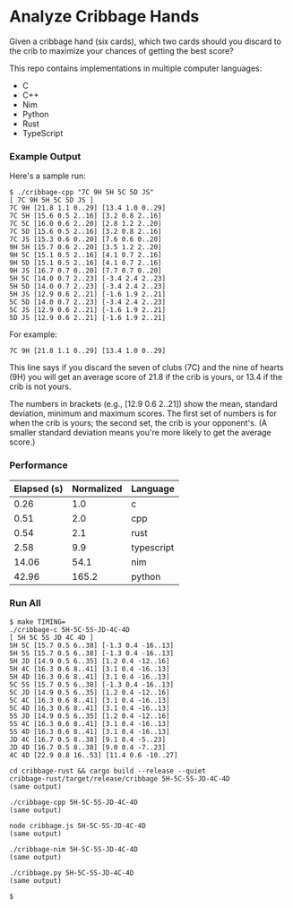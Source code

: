 # Analyze Cribbage Hands

Given a cribbage hand (six cards), which two cards should you discard to the
crib to maximize your chances of getting the best score?

This repo contains implementations in multiple computer languages:

* C
* C++
* Nim
* Python
* Rust
* TypeScript

### Example Output

Here's a sample run:

```
$ ./cribbage-cpp "7C 9H 5H 5C 5D JS"
[ 7C 9H 5H 5C 5D JS ]
7C 9H [21.8 1.1 0..29] [13.4 1.0 0..29]
7C 5H [15.6 0.5 2..16] [3.2 0.8 2..16]
7C 5C [16.0 0.6 2..20] [2.8 1.2 2..20]
7C 5D [15.6 0.5 2..16] [3.2 0.8 2..16]
7C JS [15.3 0.6 0..20] [7.6 0.6 0..20]
9H 5H [15.7 0.6 2..20] [3.5 1.2 2..20]
9H 5C [15.1 0.5 2..16] [4.1 0.7 2..16]
9H 5D [15.1 0.5 2..16] [4.1 0.7 2..16]
9H JS [16.7 0.7 0..20] [7.7 0.7 0..20]
5H 5C [14.0 0.7 2..23] [-3.4 2.4 2..23]
5H 5D [14.0 0.7 2..23] [-3.4 2.4 2..23]
5H JS [12.9 0.6 2..21] [-1.6 1.9 2..21]
5C 5D [14.0 0.7 2..23] [-3.4 2.4 2..23]
5C JS [12.9 0.6 2..21] [-1.6 1.9 2..21]
5D JS [12.9 0.6 2..21] [-1.6 1.9 2..21]
```

For example:

```
7C 9H [21.8 1.1 0..29] [13.4 1.0 0..29]
```

This line says if you discard the seven of clubs (7C) and the nine of hearts
(9H) you will get an average score of 21.8 if the crib is yours, or 13.4 if
the crib is not yours.

The numbers in brackets (e.g., [12.9 0.6 2..21]) show the mean, standard
deviation, minimum and maximum scores.  The first set of numbers is for when
the crib is yours; the second set, the crib is your opponent's.  (A smaller
standard deviation means you're more likely to get the average score.)

### Performance

| Elapsed (s) | Normalized | Language |
| ----- | ----- | --- |
|  0.26 |   1.0 | c |
|  0.51 |   2.0 | cpp |
|  0.54 |   2.1 | rust |
|  2.58 |   9.9 | typescript |
| 14.06 |  54.1 | nim |
| 42.96 | 165.2 | python |

### Run All

```
$ make TIMING=
./cribbage-c 5H-5C-5S-JD-4C-4D
[ 5H 5C 5S JD 4C 4D ]
5H 5C [15.7 0.5 6..38] [-1.3 0.4 -16..13]
5H 5S [15.7 0.5 6..38] [-1.3 0.4 -16..13]
5H JD [14.9 0.5 6..35] [1.2 0.4 -12..16]
5H 4C [16.3 0.6 8..41] [3.1 0.4 -16..13]
5H 4D [16.3 0.6 8..41] [3.1 0.4 -16..13]
5C 5S [15.7 0.5 6..38] [-1.3 0.4 -16..13]
5C JD [14.9 0.5 6..35] [1.2 0.4 -12..16]
5C 4C [16.3 0.6 8..41] [3.1 0.4 -16..13]
5C 4D [16.3 0.6 8..41] [3.1 0.4 -16..13]
5S JD [14.9 0.5 6..35] [1.2 0.4 -12..16]
5S 4C [16.3 0.6 8..41] [3.1 0.4 -16..13]
5S 4D [16.3 0.6 8..41] [3.1 0.4 -16..13]
JD 4C [16.7 0.5 8..38] [9.1 0.4 -5..23]
JD 4D [16.7 0.5 8..38] [9.0 0.4 -7..23]
4C 4D [22.9 0.8 16..53] [11.4 0.6 -10..27]

cd cribbage-rust && cargo build --release --quiet
cribbage-rust/target/release/cribbage 5H-5C-5S-JD-4C-4D
(same output)

./cribbage-cpp 5H-5C-5S-JD-4C-4D
(same output)

node cribbage.js 5H-5C-5S-JD-4C-4D
(same output)

./cribbage-nim 5H-5C-5S-JD-4C-4D
(same output)

./cribbage.py 5H-5C-5S-JD-4C-4D
(same output)

$
```
